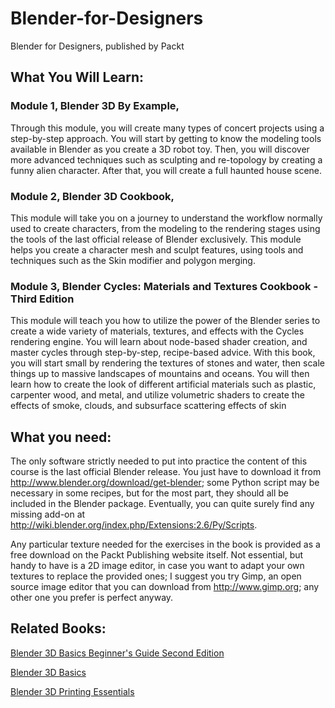 # Blender-for-Designers
Blender for Designers, published by Packt

## What You Will Learn:

### Module 1, Blender 3D By Example,
Through this module, you will create many types of concert projects using a step-by-step approach. You will start by getting to know the modeling tools available in Blender as you create a 3D robot toy. Then, you will discover more advanced techniques such as sculpting and re-topology by creating a funny alien character. After that, you will create a full haunted house scene.

### Module 2, Blender 3D Cookbook,
This module will take you on a journey to understand the workflow normally used to create characters, from the modeling to the rendering stages using the tools of the last official release of Blender exclusively.
This module helps you create a character mesh and sculpt features, using tools and techniques such as the Skin modifier and polygon merging.

### Module 3, Blender Cycles: Materials and Textures Cookbook - Third Edition
This module will teach you how to utilize the power of the Blender series to create a wide variety of materials, textures, and effects with the Cycles rendering engine. You will learn about node-based shader creation, and master cycles through step-by-step, recipe-based advice. With this book, you will start small by rendering the textures of stones and water, then scale things up to massive landscapes of mountains and oceans. You will then learn how to create the look of different artificial materials such as plastic, carpenter wood, and metal, and utilize volumetric shaders to create the effects of smoke, clouds, and subsurface scattering effects of skin

## What you need:
The only software strictly needed to put into practice the content of this course is the last official Blender release. You just have to download it from http://www.blender.org/download/get-blender; some Python script may be necessary in some recipes, but for the most part, they should all be included in the Blender package. Eventually, you can quite surely find any missing add-on at http://wiki.blender.org/index.php/Extensions:2.6/Py/Scripts.

Any particular texture needed for the exercises in the book is provided as a free download on the Packt Publishing website itself. Not essential, but handy to have is a 2D image editor, in case you want to adapt your own textures to replace the provided ones; I suggest you try Gimp, an open source image editor that you can download from http://www.gimp.org; any other one you prefer is perfect anyway.

## Related Books:
[Blender 3D Basics Beginner's Guide Second Edition](https://www.packtpub.com/hardware-and-creative/blender-3d-basics-second-edition?utm_source=GitHub&utm_medium=Repository&utm_campaign=9781783984909)

[Blender 3D Basics](https://www.packtpub.com/hardware-and-creative/blender-3d-basics?utm_source=GitHub&utm_medium=Repository&utm_campaign=9781849516907)

[Blender 3D Printing Essentials](https://www.packtpub.com/hardware-and-creative/blender-3d-printing-essentials?utm_source=GitHub&utm_medium=Repository&utm_campaign=9781783284597)
